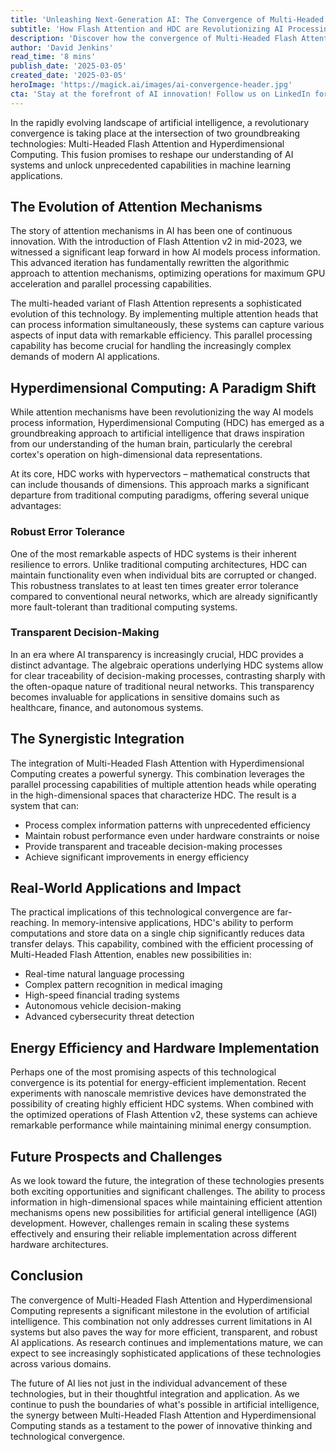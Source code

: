 ```yaml
---
title: 'Unleashing Next-Generation AI: The Convergence of Multi-Headed Flash Attention and Hyperdimensional Computing'
subtitle: 'How Flash Attention and HDC are Revolutionizing AI Processing'
description: 'Discover how the convergence of Multi-Headed Flash Attention and Hyperdimensional Computing is revolutionizing AI systems, offering unprecedented efficiency, transparency, and robust error tolerance in artificial intelligence applications.'
author: 'David Jenkins'
read_time: '8 mins'
publish_date: '2025-03-05'
created_date: '2025-03-05'
heroImage: 'https://magick.ai/images/ai-convergence-header.jpg'
cta: 'Stay at the forefront of AI innovation! Follow us on LinkedIn for more cutting-edge insights into the future of artificial intelligence and computational breakthroughs.'
---
```


In the rapidly evolving landscape of artificial intelligence, a revolutionary convergence is taking place at the intersection of two groundbreaking technologies: Multi-Headed Flash Attention and Hyperdimensional Computing. This fusion promises to reshape our understanding of AI systems and unlock unprecedented capabilities in machine learning applications.

## The Evolution of Attention Mechanisms

The story of attention mechanisms in AI has been one of continuous innovation. With the introduction of Flash Attention v2 in mid-2023, we witnessed a significant leap forward in how AI models process information. This advanced iteration has fundamentally rewritten the algorithmic approach to attention mechanisms, optimizing operations for maximum GPU acceleration and parallel processing capabilities.

The multi-headed variant of Flash Attention represents a sophisticated evolution of this technology. By implementing multiple attention heads that can process information simultaneously, these systems can capture various aspects of input data with remarkable efficiency. This parallel processing capability has become crucial for handling the increasingly complex demands of modern AI applications.

## Hyperdimensional Computing: A Paradigm Shift

While attention mechanisms have been revolutionizing the way AI models process information, Hyperdimensional Computing (HDC) has emerged as a groundbreaking approach to artificial intelligence that draws inspiration from our understanding of the human brain, particularly the cerebral cortex's operation on high-dimensional data representations.

At its core, HDC works with hypervectors – mathematical constructs that can include thousands of dimensions. This approach marks a significant departure from traditional computing paradigms, offering several unique advantages:

### Robust Error Tolerance

One of the most remarkable aspects of HDC systems is their inherent resilience to errors. Unlike traditional computing architectures, HDC can maintain functionality even when individual bits are corrupted or changed. This robustness translates to at least ten times greater error tolerance compared to conventional neural networks, which are already significantly more fault-tolerant than traditional computing systems.

### Transparent Decision-Making

In an era where AI transparency is increasingly crucial, HDC provides a distinct advantage. The algebraic operations underlying HDC systems allow for clear traceability of decision-making processes, contrasting sharply with the often-opaque nature of traditional neural networks. This transparency becomes invaluable for applications in sensitive domains such as healthcare, finance, and autonomous systems.

## The Synergistic Integration

The integration of Multi-Headed Flash Attention with Hyperdimensional Computing creates a powerful synergy. This combination leverages the parallel processing capabilities of multiple attention heads while operating in the high-dimensional spaces that characterize HDC. The result is a system that can:

- Process complex information patterns with unprecedented efficiency
- Maintain robust performance even under hardware constraints or noise
- Provide transparent and traceable decision-making processes
- Achieve significant improvements in energy efficiency

## Real-World Applications and Impact

The practical implications of this technological convergence are far-reaching. In memory-intensive applications, HDC's ability to perform computations and store data on a single chip significantly reduces data transfer delays. This capability, combined with the efficient processing of Multi-Headed Flash Attention, enables new possibilities in:

- Real-time natural language processing
- Complex pattern recognition in medical imaging
- High-speed financial trading systems
- Autonomous vehicle decision-making
- Advanced cybersecurity threat detection

## Energy Efficiency and Hardware Implementation

Perhaps one of the most promising aspects of this technological convergence is its potential for energy-efficient implementation. Recent experiments with nanoscale memristive devices have demonstrated the possibility of creating highly efficient HDC systems. When combined with the optimized operations of Flash Attention v2, these systems can achieve remarkable performance while maintaining minimal energy consumption.

## Future Prospects and Challenges

As we look toward the future, the integration of these technologies presents both exciting opportunities and significant challenges. The ability to process information in high-dimensional spaces while maintaining efficient attention mechanisms opens new possibilities for artificial general intelligence (AGI) development. However, challenges remain in scaling these systems effectively and ensuring their reliable implementation across different hardware architectures.

## Conclusion

The convergence of Multi-Headed Flash Attention and Hyperdimensional Computing represents a significant milestone in the evolution of artificial intelligence. This combination not only addresses current limitations in AI systems but also paves the way for more efficient, transparent, and robust AI applications. As research continues and implementations mature, we can expect to see increasingly sophisticated applications of these technologies across various domains.

The future of AI lies not just in the individual advancement of these technologies, but in their thoughtful integration and application. As we continue to push the boundaries of what's possible in artificial intelligence, the synergy between Multi-Headed Flash Attention and Hyperdimensional Computing stands as a testament to the power of innovative thinking and technological convergence.